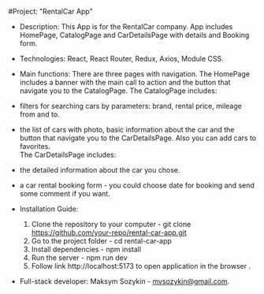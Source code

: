 #Project: "RentalCar App"

 - Description: This App is for the RentalCar company. App includes HomePage, CatalogPage and CarDetailsPage with details and Booking form.

 - Technologies: React, React Router, Redux, Axios, Module CSS.

 - Main functions:
 There are three pages with navigation. 
 The HomePage includes a banner with the main call to action and the button that navigate you to the CatalogPage. The CatalogPage includes:
  - filters for searching cars by parameters: brand, rental price, mileage from and to.
  - the list of cars with photo, basic information about the car and the button that navigate you to the CarDetailsPage. Also you can add cars to favorites.   
 The CarDetailsPage includes:
  - the detailed information about the car you chose.
  - a car rental booking form - you could choose date for booking and send some comment if you want.

 - Installation Guide:
   1. Clone the repository to your computer - git clone https://github.com/your-repo/rental-car-app.git
   2. Go to the project folder - cd rental-car-app
   3. Install dependencies - npm install
   4. Run the server - npm run dev
   5. Follow link http://localhost:5173 to open application in the browser .

 - Full-stack developer: Maksym Sozykin - mvsozykin@gmail.com.
